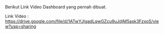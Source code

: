 Berikut Link Video Dashboard yang pernah dibuat.

Link Video : https://drive.google.com/file/d/1ATwYJlgadLqwGZcu9uJdjM5ask3FzxoS/view?usp=sharing
